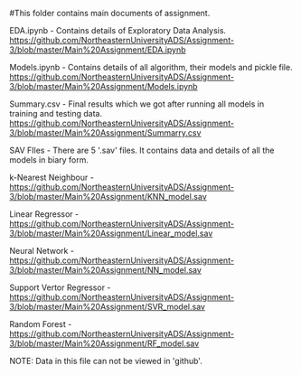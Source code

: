 #This folder contains main documents of assignment.

EDA.ipynb - Contains details of Exploratory Data Analysis.
https://github.com/NortheasternUniversityADS/Assignment-3/blob/master/Main%20Assignment/EDA.ipynb

Models.ipynb - Contains details of all algorithm, their models and pickle file.
https://github.com/NortheasternUniversityADS/Assignment-3/blob/master/Main%20Assignment/Models.ipynb

Summary.csv - Final results which we got after running all models in training and testing data.
https://github.com/NortheasternUniversityADS/Assignment-3/blob/master/Main%20Assignment/Summarry.csv

SAV FIles - There are 5 '.sav' files. It contains data and details of all the models in biary form.

k-Nearest Neighbour - https://github.com/NortheasternUniversityADS/Assignment-3/blob/master/Main%20Assignment/KNN_model.sav

Linear Regressor - https://github.com/NortheasternUniversityADS/Assignment-3/blob/master/Main%20Assignment/Linear_model.sav

Neural Network - https://github.com/NortheasternUniversityADS/Assignment-3/blob/master/Main%20Assignment/NN_model.sav

Support Vertor Regressor - https://github.com/NortheasternUniversityADS/Assignment-3/blob/master/Main%20Assignment/SVR_model.sav

Random Forest - https://github.com/NortheasternUniversityADS/Assignment-3/blob/master/Main%20Assignment/RF_model.sav

NOTE: Data in this file can not be viewed in 'github'. 
